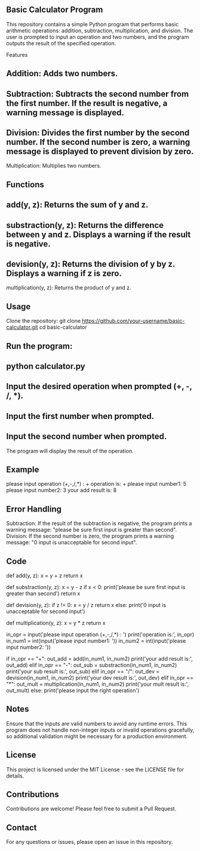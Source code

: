 Basic Calculator Program
---------------------------------------------
This repository contains a simple Python program that performs basic arithmetic operations: addition, subtraction, multiplication, and division. The user is prompted to input an operation and two numbers, and the program outputs the result of the specified operation.

Features

Addition: Adds two numbers.
--
Subtraction: Subtracts the second number from the first number. If the result is negative, a warning message is displayed.
--
Division: Divides the first number by the second number. If the second number is zero, a warning message is displayed to prevent division by zero.
--
Multiplication: Multiplies two numbers.

Functions
---------------------------------------------
add(y, z): Returns the sum of y and z.
--
substraction(y, z): Returns the difference between y and z. Displays a warning if the result is negative.
--
devision(y, z): Returns the division of y by z. Displays a warning if z is zero.
--
multiplication(y, z): Returns the product of y and z.

Usage
---------------------------------------------
Clone the repository:
git clone https://github.com/your-username/basic-calculator.git
cd basic-calculator

Run the program:
---------------------------------------------
python calculator.py
--
Input the desired operation when prompted (+, -, /, *).
--
Input the first number when prompted.
--
Input the second number when prompted.
--
The program will display the result of the operation.

Example
---------------------------------------------
please input operation (+,-,/,*) : +
operation is: +
please input number1: 5
please input number2: 3
your add result is: 8

Error Handling
---------------------------------------------
Subtraction: If the result of the subtraction is negative, the program prints a warning message: "please be sure first input is greater than second".
Division: If the second number is zero, the program prints a warning message: "0 input is unacceptable for second input".

Code
---------------------------------------------
def add(y, z):
    x = y + z
    return x

def substraction(y, z):
    x = y - z
    if x < 0:
        print('please be sure first input is greater than second')
    return x

def devision(y, z):
    if z != 0:
        x = y / z
        return x
    else:
        print('0 input is unacceptable for second input')

def multiplication(y, z):
    x = y * z
    return x

in_opr = input('please input operation (+,-,/,*) : ')
print('operation is:', in_opr)
in_num1 = int(input('please input number1: '))
in_num2 = int(input('please input number2: '))

if in_opr == "+":
    out_add = add(in_num1, in_num2)
    print('your add result is:', out_add)
elif in_opr == "-":
    out_sub = substraction(in_num1, in_num2)
    print('your sub result is:', out_sub)
elif in_opr == "/":
    out_dev = devision(in_num1, in_num2)
    print('your dev result is:', out_dev)
elif in_opr == "*":
    out_mult = multiplication(in_num1, in_num2)
    print('your mult result is:', out_mult)
else:
    print('please input the right operation')
    
Notes
---------------------------------------------
Ensure that the inputs are valid numbers to avoid any runtime errors.
This program does not handle non-integer inputs or invalid operations gracefully, so additional validation might be necessary for a production environment.

License
---------------------------------------------
This project is licensed under the MIT License - see the LICENSE file for details.

Contributions
---------------------------------------------
Contributions are welcome! Please feel free to submit a Pull Request.

Contact
---------------------------------------------
For any questions or issues, please open an issue in this repository.

